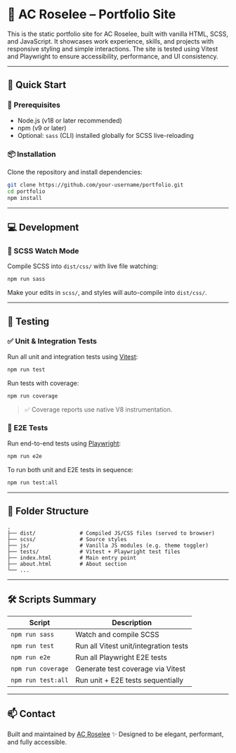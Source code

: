 # 💼 AC Roselee – Portfolio Site

This is the static portfolio site for AC Roselee, built with vanilla HTML, SCSS, and JavaScript. It showcases work experience, skills, and projects with responsive styling and simple interactions. The site is tested using Vitest and Playwright to ensure accessibility, performance, and UI consistency.

---

## 🚀 Quick Start

### 🧩 Prerequisites

- Node.js (v18 or later recommended)
- npm (v9 or later)
- Optional: `sass` (CLI) installed globally for SCSS live-reloading

### 📦 Installation

Clone the repository and install dependencies:

```bash
git clone https://github.com/your-username/portfolio.git
cd portfolio
npm install
```

---

## 💻 Development

### 🔁 SCSS Watch Mode

Compile SCSS into `dist/css/` with live file watching:

```bash
npm run sass
```

Make your edits in `scss/`, and styles will auto-compile into `dist/css/`.

---

## 🧪 Testing

### ✅ Unit & Integration Tests

Run all unit and integration tests using [Vitest](https://vitest.dev/):

```bash
npm run test
```

Run tests with coverage:

```bash
npm run coverage
```

> ✅ Coverage reports use native V8 instrumentation.

### 🧭 E2E Tests

Run end-to-end tests using [Playwright](https://playwright.dev/):

```bash
npm run e2e
```

To run both unit and E2E tests in sequence:

```bash
npm run test:all
```

---

## 📁 Folder Structure

```
.
├── dist/              # Compiled JS/CSS files (served to browser)
├── scss/              # Source styles
├── js/                # Vanilla JS modules (e.g. theme toggler)
├── tests/             # Vitest + Playwright test files
├── index.html         # Main entry point
├── about.html         # About section
└── ...
```

---

## 🛠 Scripts Summary

| Script         | Description                          |
|----------------|--------------------------------------|
| `npm run sass` | Watch and compile SCSS               |
| `npm run test` | Run all Vitest unit/integration tests |
| `npm run e2e`  | Run all Playwright E2E tests         |
| `npm run coverage` | Generate test coverage via Vitest |
| `npm run test:all` | Run unit + E2E tests sequentially |

---

## 📫 Contact

Built and maintained by [AC Roselee](https://https://acres42.github.io/portfolio)
✨ Designed to be elegant, performant, and fully accessible.
